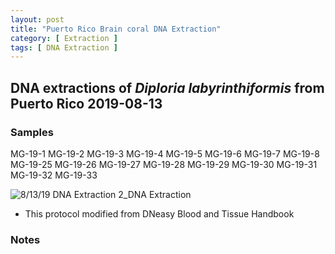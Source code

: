 ```yaml
---
layout: post
title: "Puerto Rico Brain coral DNA Extraction"
category: [ Extraction ]
tags: [ DNA Extraction ]
---
```


## DNA extractions of *Diploria labyrinthiformis* from Puerto Rico 2019-08-13


### Samples

MG-19-1 MG-19-2 MG-19-3 MG-19-4 MG-19-5 MG-19-6 MG-19-7 MG-19-8 MG-19-25 MG-19-26 MG-19-27 MG-19-28 MG-19-29 MG-19-30 MG-19-31 MG-19-32 MG-19-33

![8/13/19 DNA Extraction 2_DNA Extraction](https://raw.githubusercontent.com/matiasgoco/matiasgoco.github.io/master/images/D_lab_DNA_8_13_19.png)

* This protocol modified from DNeasy Blood and Tissue Handbook

### Notes
